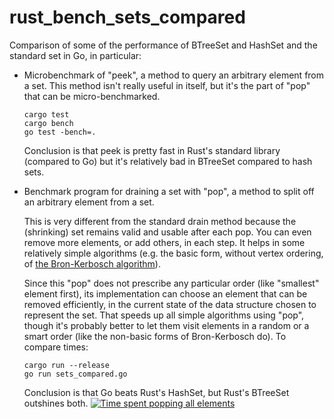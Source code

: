 # rust_bench_sets_compared
Comparison of some of the performance of BTreeSet and HashSet and the standard set in Go, in particular:

- Microbenchmark of "peek", a method to query an arbitrary element from a set.
  This method isn't really useful in itself, but it's the part of "pop" that can be micro-benchmarked.

      cargo test
      cargo bench
      go test -bench=.

  Conclusion is that peek is pretty fast in Rust's standard library (compared to Go) but it's relatively bad in BTreeSet compared to hash sets.

- Benchmark program for draining a set with "pop", a method to split off an arbitrary element from a set.

  This is very different from the standard drain method because the (shrinking) set remains valid and usable after each pop. You can even remove more elements, or add others, in each step. It helps in some relatively simple algorithms (e.g. the basic form, without vertex ordering, of [the Bron-Kerbosch algorithm](https://en.wikipedia.org/wiki/Bron%E2%80%93Kerbosch_algorithm)).
  
  Since this "pop" does not prescribe any particular order (like "smallest" element first), its implementation can choose an element that can be removed efficiently, in the current state of the data structure chosen to represent the set. That speeds up all simple algorithms using "pop", though it's probably better to let them visit elements in a random or a smart order (like the non-basic forms of Bron-Kerbosch do). To compare times:
 
      cargo run --release
      go run sets_compared.go

  Conclusion is that Go beats Rust's HashSet, but Rust's BTreeSet outshines both.
[![Time spent popping all elements](https://plot.ly/~stein.somers/288.png?share_key=L1Ip7GHTXN5mkrNimTdFVe "View interactively")](https://plot.ly/~stein.somers/288/?share_key=L1Ip7GHTXN5mkrNimTdFVe)
